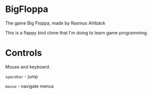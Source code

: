 # BigFloppa
The game Big Floppa, made by Rasmus Ahlbäck

This is a flappy bird clone that I'm doing to learn game programming.


# Controls
Mouse and keyboard.

`spacebar` - jump

`mouse` - navigate menus

